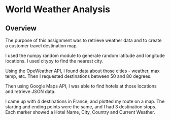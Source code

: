 # World Weather Analysis

## Overview 
The purpose of this assignment was to retrieve weather data and to create a customer travel destination map. 

I used the numpy random module to generate random latitude and longitude locations. I used citypy to find the nearest city.

Using the OpeWeather API, I found data about those cities - weather, max temp, etc. Then I requested destinations between 50 and 80 degrees. 

Then using Google Maps API, I was able to find hotels at those locations and retrieve JSON data.

I came up with 4 destinations in France, and plotted my route on a map. The starting and ending points were the same, and I had 3 destination stops. Each marker showed a Hotel Name, City, Country and Current Weather.